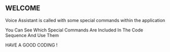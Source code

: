 WELCOME
---------

Voice Assistant is called with some special commands within the application

You Can See Which Special Commands Are Included In The Code Sequence And Use Them

HAVE A GOOD CODING !
